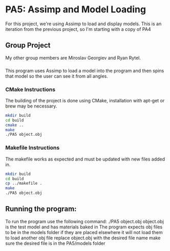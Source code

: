 # PA5: Assimp and Model Loading

For this project, we're using Assimp to load and display models.
This is an iteration from the previous project, so I'm starting with a copy of PA4

## Group Project
My other group members are Miroslav Georgiev and Ryan Rytel.

###
This program uses Assimp to load a model into the program and then spins that model
so the user can see it from all angles.

### CMake Instructions
The building of the project is done using CMake, installation with apt-get or brew may be necessary.

```bash
mkdir build
cd build
cmake ..
make
./PA5 object.obj
```

### Makefile Instructions 
The makefile works as expected and must be updated with new files added in.

```bash
mkdir build
cd build
cp ../makefile .
make
./PA5 object.obj
```

## Running the program:
To run the program use the following command:
./PA5 object.obj
object.obj is the test model and has materials baked in
The program expects obj files to be in the models folder if they are placed elsewhere it will not load them
to load another obj file replace object.obj with the desired file name 
make sure the desired file is in the PA5/models folder
